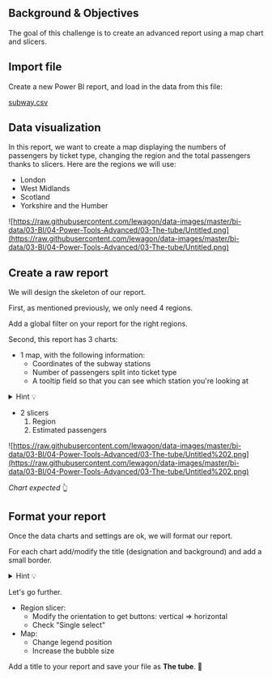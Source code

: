 ## Background & Objectives

The goal of this challenge is to create an advanced report using a map chart and slicers.

## Import file

Create a new Power BI report, and load in the data from this file:

[subway.csv](https://wagon-public-datasets.s3.eu-west-1.amazonaws.com/bi-data/subway.csv)

## Data visualization

In this report, we want to create a map displaying the numbers of passengers by ticket type, changing the region and the total passengers thanks to slicers. Here are the regions we will use:

- London
- West Midlands
- Scotland
- Yorkshire and the Humber

![https://raw.githubusercontent.com/lewagon/data-images/master/bi-data/03-BI/04-Power-Tools-Advanced/03-The-tube/Untitled.png](https://raw.githubusercontent.com/lewagon/data-images/master/bi-data/03-BI/04-Power-Tools-Advanced/03-The-tube/Untitled.png)

## Create a raw report

We will design the skeleton of our report.

First, as mentioned previously, we only need 4 regions. 

Add a global filter on your report for the right regions.

Second, this report has 3 charts:

- 1 map, with the following information:
    - Coordinates of the subway stations
    - Number of passengers split into ticket type
    - A tooltip field so that you can see which station you're looking at

<details><summary markdown='span'>Hint 💡</summary>
![https://raw.githubusercontent.com/lewagon/data-images/master/bi-data/03-BI/04-Power-Tools-Advanced/03-The-tube/Untitled%201.png](https://raw.githubusercontent.com/lewagon/data-images/master/bi-data/03-BI/04-Power-Tools-Advanced/03-The-tube/Untitled%201.png)
</details>

- 2 slicers
    1. Region
    2. Estimated passengers

![https://raw.githubusercontent.com/lewagon/data-images/master/bi-data/03-BI/04-Power-Tools-Advanced/03-The-tube/Untitled%202.png](https://raw.githubusercontent.com/lewagon/data-images/master/bi-data/03-BI/04-Power-Tools-Advanced/03-The-tube/Untitled%202.png)

*Chart expected* 👆

## Format your report

Once the data charts and settings are ok, we will format our report.

For each chart add/modify the title (designation and background) and add a small border.

<details><summary markdown='span'>Hint 💡
</summary>
  - You can use the "Format painter" function
</details>


Let's go further.

- Region slicer:
    - Modify the orientation to get buttons: vertical ⇒ horizontal
    - Check "Single select"
- Map:
    - Change legend position
    - Increase the bubble size

Add a title to your report and save your file as **The tube**. 💾
